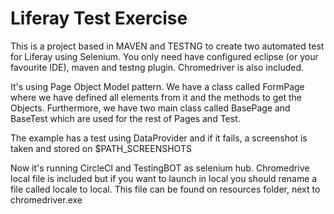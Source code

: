 # Liferay Test Exercise

This is a project based in MAVEN and TESTNG to create two automated test for Liferay using Selenium. You only need have configured eclipse (or your favourite IDE), maven and testng plugin. Chromedriver is also included.

It's using Page Object Model pattern. We have a class called FormPage where we have defined all elements from it and the methods to get the Objects.
Furthermore, we have two main class called BasePage and BaseTest which are used for the rest of Pages and Test. 

The example has a test using DataProvider and if it fails, a screenshot is taken and stored on $PATH_SCREENSHOTS


Now it's running CircleCI and TestingBOT as selenium hub. Chromedrive local file is included but if you want to launch in local you should
rename a file called locale to local. This file can be found on resources folder, next to chromedriver.exe

